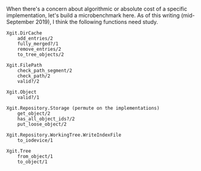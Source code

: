 When there's a concern about algorithmic or absolute cost of a specific implementation,
let's build a microbenchmark here. As of this writing (mid-September 2019), I think the
following functions need study.

```
Xgit.DirCache
	add_entries/2
	fully_merged?/1
	remove_entries/2
	to_tree_objects/2

Xgit.FilePath
	check_path_segment/2
	check_path/2
	valid?/2

Xgit.Object
	valid?/1

Xgit.Repository.Storage (permute on the implementations)
	get_object/2
	has_all_object_ids?/2
	put_loose_object/2

Xgit.Repository.WorkingTree.WriteIndexFile
	to_iodevice/1

Xgit.Tree
	from_object/1
	to_object/1
```
